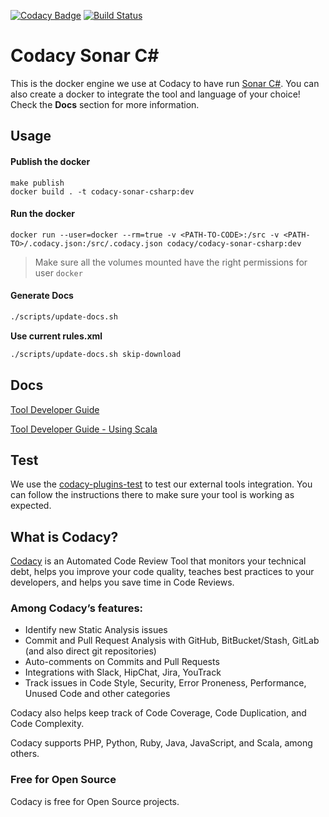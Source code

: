 [![Codacy Badge](https://api.codacy.com/project/badge/Grade/ff929008ec754fe790738a9a15821f93)](https://www.codacy.com/app/Codacy/codacy-sonar-csharp?utm_source=github.com&utm_medium=referral&utm_content=codacy/codacy-sonar-csharp&utm_campaign=Badge_Grade)
[![Build Status](https://circleci.com/gh/codacy/codacy-sonar-csharp.svg?style=shield&circle-token=:circle-token)](https://circleci.com/gh/codacy/codacy-sonar-csharp)

# Codacy Sonar C#

This is the docker engine we use at Codacy to have run [Sonar C#](https://github.com/SonarSource/sonar-csharp).
You can also create a docker to integrate the tool and language of your choice!
Check the **Docs** section for more information.

## Usage

#### Publish the docker

```
make publish
docker build . -t codacy-sonar-csharp:dev
```

#### Run the docker

```
docker run --user=docker --rm=true -v <PATH-TO-CODE>:/src -v <PATH-TO>/.codacy.json:/src/.codacy.json codacy/codacy-sonar-csharp:dev
```
> Make sure all the volumes mounted have the right permissions for user `docker`

#### Generate Docs

```sh
./scripts/update-docs.sh
```

**Use current rules.xml**
```sh
./scripts/update-docs.sh skip-download
```

## Docs

[Tool Developer Guide](https://support.codacy.com/hc/en-us/articles/207994725-Tool-Developer-Guide)

[Tool Developer Guide - Using Scala](https://support.codacy.com/hc/en-us/articles/207280379-Tool-Developer-Guide-Using-Scala)

## Test

We use the [codacy-plugins-test](https://github.com/codacy/codacy-plugins-test) to test our external tools integration.
You can follow the instructions there to make sure your tool is working as expected.

## What is Codacy?

[Codacy](https://www.codacy.com/) is an Automated Code Review Tool that monitors your technical debt, helps you improve your code quality, teaches best practices to your developers, and helps you save time in Code Reviews.

### Among Codacy’s features:

 - Identify new Static Analysis issues
 - Commit and Pull Request Analysis with GitHub, BitBucket/Stash, GitLab (and also direct git repositories)
 - Auto-comments on Commits and Pull Requests
 - Integrations with Slack, HipChat, Jira, YouTrack
 - Track issues in Code Style, Security, Error Proneness, Performance, Unused Code and other categories

Codacy also helps keep track of Code Coverage, Code Duplication, and Code Complexity.

Codacy supports PHP, Python, Ruby, Java, JavaScript, and Scala, among others.

### Free for Open Source

Codacy is free for Open Source projects.
